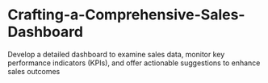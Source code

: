 # Crafting-a-Comprehensive-Sales-Dashboard
Develop a detailed dashboard to examine sales data, monitor key performance indicators (KPIs), and offer actionable suggestions to enhance sales outcomes
